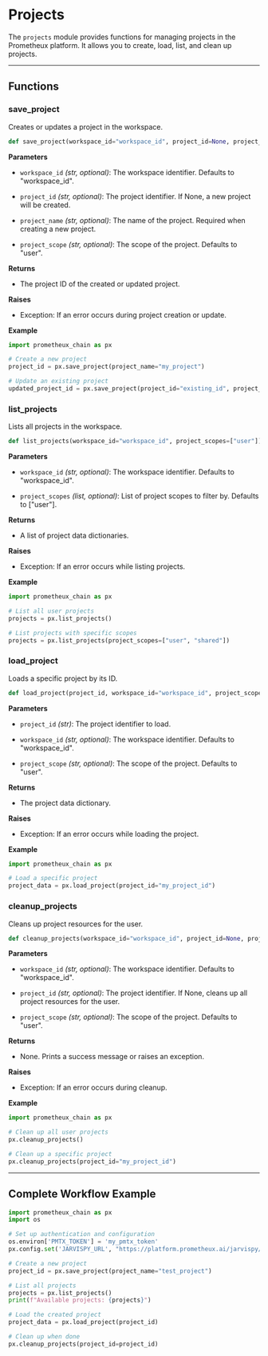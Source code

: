 # Projects

The `projects` module provides functions for managing projects in the Prometheux platform. It allows you to create, load, list, and clean up projects.

---

## Functions

### save_project

Creates or updates a project in the workspace.

```python
def save_project(workspace_id="workspace_id", project_id=None, project_name=None, project_scope="user")
```

**Parameters**
- `workspace_id` _(str, optional)_:
  The workspace identifier. Defaults to "workspace_id".

- `project_id` _(str, optional)_:
  The project identifier. If None, a new project will be created.

- `project_name` _(str, optional)_:
  The name of the project. Required when creating a new project.

- `project_scope` _(str, optional)_:
  The scope of the project. Defaults to "user".

**Returns**
- The project ID of the created or updated project.

**Raises**
- Exception: If an error occurs during project creation or update.

**Example**
```python
import prometheux_chain as px

# Create a new project
project_id = px.save_project(project_name="my_project")

# Update an existing project
updated_project_id = px.save_project(project_id="existing_id", project_name="updated_name")
```

### list_projects

Lists all projects in the workspace.

```python
def list_projects(workspace_id="workspace_id", project_scopes=["user"])
```

**Parameters**
- `workspace_id` _(str, optional)_:
  The workspace identifier. Defaults to "workspace_id".

- `project_scopes` _(list, optional)_:
  List of project scopes to filter by. Defaults to ["user"].

**Returns**
- A list of project data dictionaries.

**Raises**
- Exception: If an error occurs while listing projects.

**Example**
```python
import prometheux_chain as px

# List all user projects
projects = px.list_projects()

# List projects with specific scopes
projects = px.list_projects(project_scopes=["user", "shared"])
```

### load_project

Loads a specific project by its ID.

```python
def load_project(project_id, workspace_id="workspace_id", project_scope="user")
```

**Parameters**
- `project_id` _(str)_:
  The project identifier to load.

- `workspace_id` _(str, optional)_:
  The workspace identifier. Defaults to "workspace_id".

- `project_scope` _(str, optional)_:
  The scope of the project. Defaults to "user".

**Returns**
- The project data dictionary.

**Raises**
- Exception: If an error occurs while loading the project.

**Example**
```python
import prometheux_chain as px

# Load a specific project
project_data = px.load_project(project_id="my_project_id")
```

### cleanup_projects

Cleans up project resources for the user.

```python
def cleanup_projects(workspace_id="workspace_id", project_id=None, project_scope="user")
```

**Parameters**
- `workspace_id` _(str, optional)_:
  The workspace identifier. Defaults to "workspace_id".

- `project_id` _(str, optional)_:
  The project identifier. If None, cleans up all project resources for the user.

- `project_scope` _(str, optional)_:
  The scope of the project. Defaults to "user".

**Returns**
- None. Prints a success message or raises an exception.

**Raises**
- Exception: If an error occurs during cleanup.

**Example**
```python
import prometheux_chain as px

# Clean up all user projects
px.cleanup_projects()

# Clean up a specific project
px.cleanup_projects(project_id="my_project_id")
```

---

## Complete Workflow Example

```python
import prometheux_chain as px
import os

# Set up authentication and configuration
os.environ['PMTX_TOKEN'] = 'my_pmtx_token'
px.config.set('JARVISPY_URL', "https://platform.prometheux.ai/jarvispy/[my_organization]/[my_username]")

# Create a new project
project_id = px.save_project(project_name="test_project")

# List all projects
projects = px.list_projects()
print(f"Available projects: {projects}")

# Load the created project
project_data = px.load_project(project_id)

# Clean up when done
px.cleanup_projects(project_id=project_id)
```
